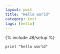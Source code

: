 ```yaml
---
layout: post
title: "Hello world"
category: test
tags: [hello]
---
```

{% include JB/setup %}

    print "hello world"
